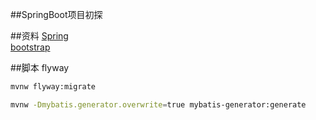 ##SpringBoot项目初探

##资料
  [Spring](https://spring.io/guides)  
  [bootstrap](https://v3.bootcss.com/getting-started/#download)
    

##脚本
flyway
```bash
mvnw flyway:migrate

mvnw -Dmybatis.generator.overwrite=true mybatis-generator:generate
```